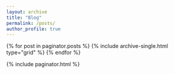 ```yaml
---
layout: archive
title: "Blog"
permalink: /posts/
author_profile: true
---
```


{% for post in paginator.posts %}
  {% include archive-single.html type="grid" %}
{% endfor %}

{% include paginator.html %}
